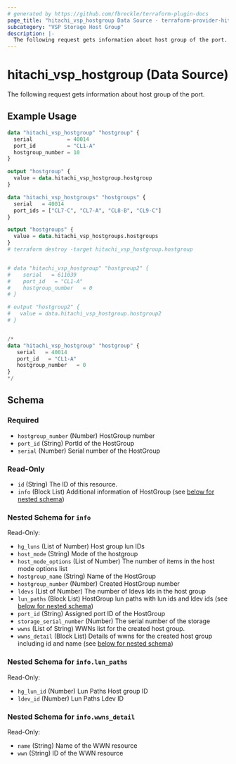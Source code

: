 ```yaml
---
# generated by https://github.com/fbreckle/terraform-plugin-docs
page_title: "hitachi_vsp_hostgroup Data Source - terraform-provider-hitachi"
subcategory: "VSP Storage Host Group"
description: |-
  The following request gets information about host group of the port.
---
```


# hitachi_vsp_hostgroup (Data Source)

The following request gets information about host group of the port.

## Example Usage

```terraform
data "hitachi_vsp_hostgroup" "hostgroup" {
  serial           = 40014
  port_id          = "CL1-A"
  hostgroup_number = 10
}

output "hostgroup" {
  value = data.hitachi_vsp_hostgroup.hostgroup
}

data "hitachi_vsp_hostgroups" "hostgroups" {
  serial   = 40014
  port_ids = ["CL7-C", "CL7-A", "CL8-B", "CL9-C"]
}

output "hostgroups" {
  value = data.hitachi_vsp_hostgroups.hostgroups
}
# terraform destroy -target hitachi_vsp_hostgroup.hostgroup


# data "hitachi_vsp_hostgroup" "hostgroup2" {
#    serial   = 611039
#    port_id   = "CL1-A"
#    hostgroup_number   = 0
# }

# output "hostgroup2" {
#   value = data.hitachi_vsp_hostgroup.hostgroup2
# }


/*
data "hitachi_vsp_hostgroup" "hostgroup" {
   serial   = 40014
   port_id   = "CL1-A"
   hostgroup_number   = 0
}
*/
```

<!-- schema generated by tfplugindocs -->
## Schema

### Required

- `hostgroup_number` (Number) HostGroup number
- `port_id` (String) PortId of the HostGroup
- `serial` (Number) Serial number of the HostGroup

### Read-Only

- `id` (String) The ID of this resource.
- `info` (Block List) Additional information of HostGroup (see [below for nested schema](#nestedblock--info))

<a id="nestedblock--info"></a>
### Nested Schema for `info`

Read-Only:

- `hg_luns` (List of Number) Host group lun IDs
- `host_mode` (String) Mode of the hostgroup
- `host_mode_options` (List of Number) The number of items in the host mode options list
- `hostgroup_name` (String) Name of the HostGroup
- `hostgroup_number` (Number) Created HostGroup number
- `ldevs` (List of Number) The number of ldevs Ids in the host group
- `lun_paths` (Block List) HostGroup lun paths with lun ids and ldev ids (see [below for nested schema](#nestedblock--info--lun_paths))
- `port_id` (String) Assigned port ID of the HostGroup
- `storage_serial_number` (Number) The serial number of the storage
- `wwns` (List of String) WWNs list for the created host group.
- `wwns_detail` (Block List) Details of wwns for the created host group including id and name (see [below for nested schema](#nestedblock--info--wwns_detail))

<a id="nestedblock--info--lun_paths"></a>
### Nested Schema for `info.lun_paths`

Read-Only:

- `hg_lun_id` (Number) Lun Paths Host group ID
- `ldev_id` (Number) Lun Paths Ldev ID


<a id="nestedblock--info--wwns_detail"></a>
### Nested Schema for `info.wwns_detail`

Read-Only:

- `name` (String) Name of the WWN resource
- `wwn` (String) ID of the WWN resource


